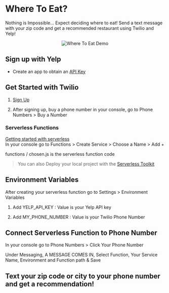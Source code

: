 # Where To Eat?

Nothing is Impossible... Expect deciding where to eat!
Send a text message with your zip code and get a recommended restaurant using Twilio and Yelp!

<div align="center">
<img src="assets/wheretoeat.gif" alt="Where To Eat Demo">
</div>

## Sign up with Yelp

- Create an app to obtain an [API Key](https://www.yelp.com/developers)

## Get Started with Twilio

1. [Sign Up](https://www.twilio.com/try-twilio)

2. After signing up, buy a phone number in your console, go to Phone Numbers > Buy a Number

### Serverless Functions

[Getting started with serverless](https://www.twilio.com/docs/runtime/functions#getting-started-with-serverless-and-twilio-functions) </br>
In your console go to Functions > Create Service > Choose a Name > Add + </br>

functions / chosen.js is the serverless function code

> You can also Deploy your local project with the [Serverless Toolkit](https://www.twilio.com/docs/labs/serverless-toolkit/deploying)

## Environment Variables

After creating your serverless function go to Settings > Environment Variables

1. Add YELP_API_KEY : Value is your Yelp API key

2. Add MY_PHONE_NUMBER : Value is your Twilio Phone Number

## Connect Serverless Function to Phone Number

In your console go to Phone Numbers > Click Your Phone Number

Under Messaging, A MESSAGE COMES IN, Select Function, Your Service Name, Environment and Function path & Save

## Text your zip code or city to your phone number and get a recommendation!
